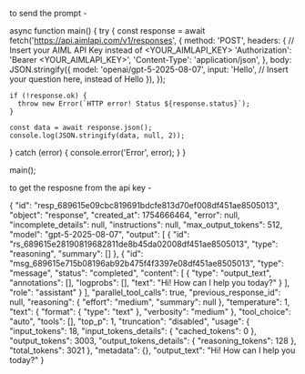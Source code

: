 to send the prompt -

async function main() {
  try {
    const response = await fetch('https://api.aimlapi.com/v1/responses', {
      method: 'POST',
      headers: {
        // Insert your AIML API Key instead of <YOUR_AIMLAPI_KEY>
        'Authorization': 'Bearer <YOUR_AIMLAPI_KEY>',
        'Content-Type': 'application/json',
      },
      body: JSON.stringify({
        model: 'openai/gpt-5-2025-08-07',
        input: 'Hello',  // Insert your question here, instead of Hello 
      }),
    });

    if (!response.ok) {
      throw new Error(`HTTP error! Status ${response.status}`);
    }

    const data = await response.json();
    console.log(JSON.stringify(data, null, 2));

  } catch (error) {
    console.error('Error', error);
  }
}

main();


to get the resposne from the api key -


{
  "id": "resp_689615e09cbc819691bdcfe813d70ef008df451ae8505013",
  "object": "response",
  "created_at": 1754666464,
  "error": null,
  "incomplete_details": null,
  "instructions": null,
  "max_output_tokens": 512,
  "model": "gpt-5-2025-08-07",
  "output": [
    {
      "id": "rs_689615e28190819682811de8b45da02008df451ae8505013",
      "type": "reasoning",
      "summary": []
    },
    {
      "id": "msg_689615e715b08196ab92b475f4f3397e08df451ae8505013",
      "type": "message",
      "status": "completed",
      "content": [
        {
          "type": "output_text",
          "annotations": [],
          "logprobs": [],
          "text": "Hi! How can I help you today?"
        }
      ],
      "role": "assistant"
    }
  ],
  "parallel_tool_calls": true,
  "previous_response_id": null,
  "reasoning": {
    "effort": "medium",
    "summary": null
  },
  "temperature": 1,
  "text": {
    "format": {
      "type": "text"
    },
    "verbosity": "medium"
  },
  "tool_choice": "auto",
  "tools": [],
  "top_p": 1,
  "truncation": "disabled",
  "usage": {
    "input_tokens": 18,
    "input_tokens_details": {
      "cached_tokens": 0
    },
    "output_tokens": 3003,
    "output_tokens_details": {
      "reasoning_tokens": 128
    },
    "total_tokens": 3021
  },
  "metadata": {},
  "output_text": "Hi! How can I help you today?"
}